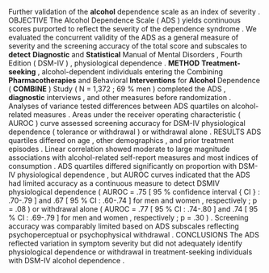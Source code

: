 Further validation of the **alcohol** dependence scale as an index of severity . OBJECTIVE The Alcohol Dependence Scale ( ADS ) yields continuous scores purported to reflect the severity of the dependence syndrome . We evaluated the concurrent validity of the ADS as a general measure of severity and the screening accuracy of the total score and subscales to **detect** **Diagnostic** and **Statistical** Manual of Mental Disorders , Fourth Edition ( DSM-IV ) , physiological dependence . **METHOD** **Treatment-seeking** , alcohol-dependent individuals entering the Combining **Pharmacotherapies** and Behavioral **Interventions** for **Alcohol** Dependence ( **COMBINE** ) Study ( N = 1,372 ; 69 % men ) completed the ADS , **diagnostic** interviews , and other measures before randomization . Analyses of variance tested differences between ADS quartiles on alcohol- related measures . Areas under the receiver operating characteristic ( AUROC ) curve assessed screening accuracy for DSM-IV physiological dependence ( tolerance or withdrawal ) or withdrawal alone . RESULTS ADS quartiles differed on age , other demographics , and prior treatment episodes . Linear correlation showed moderate to large magnitude associations with alcohol-related self-report measures and most indices of consumption . ADS quartiles differed significantly on proportion with DSM-IV physiological dependence , but AUROC curves indicated that the ADS had limited accuracy as a continuous measure to detect DSMIV physiological dependence ( AUROC = .75 [ 95 % confidence interval { CI } : .70-.79 ] and .67 [ 95 % CI : .60-.74 ] for men and women , respectively ; p = .08 ) or withdrawal alone ( AUROC = .77 [ 95 % CI : .74-.80 ] and .74 [ 95 % CI : .69-.79 ] for men and women , respectively ; p = .30 ) . Screening accuracy was comparably limited based on ADS subscales reflecting psychoperceptual or psychophysical withdrawal . CONCLUSIONS The ADS reflected variation in symptom severity but did not adequately identify physiological dependence or withdrawal in treatment-seeking individuals with DSM-IV alcohol dependence . 